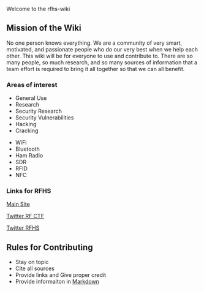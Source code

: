 Welcome to the rfhs-wiki

## Mission of the Wiki

No one person knows everything.  We are a community of very smart, motivated, and passionate people who do our very best when we help each other.  This wiki will be for everyone to use and contribute to.  There are so many people, so much research, and so many sources of information that a team effort is required to bring it all together so that we can all benefit.


### Areas of interest
- General Use
- Research
- Security Research
- Security Vulnerabilities
- Hacking
- Cracking

* WiFi
* Bluetooth
* Ham Radio
* SDR
* RFID
* NFC

### Links for RFHS


[Main Site](https://rfhackers.com/)

[Twitter RF CTF](https://twitter.com/rf_ctf)

[Twitter RFHS](https://twitter.com/rfhackers)



## Rules for Contributing

* Stay on topic
* Cite all sources
* Provide links and Give proper credit
* Provide informaiton in [Markdown](https://github.com/adam-p/markdown-here/wiki/Markdown-Cheatsheet)
